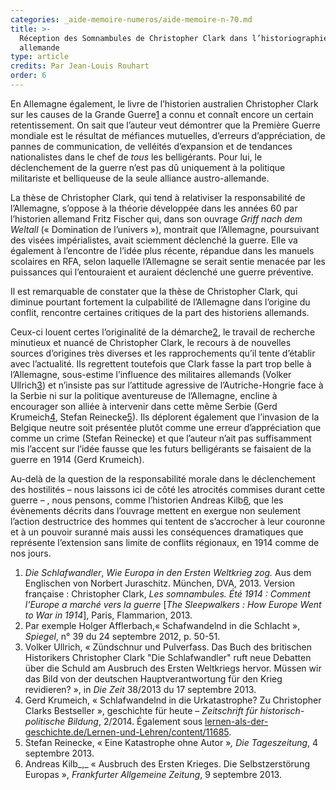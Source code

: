 ```yaml
---
categories: _aide-memoire-numeros/aide-memoire-n-70.md
title: >-
  Réception des Somnambules de Christopher Clark dans l’historiographie
  allemande
type: article
credits: Par Jean-Louis Rouhart
order: 6
---
```

En Allemagne également, le livre de l’historien australien Christopher Clark sur les causes de la Grande Guerre[1](#footnote-1) a connu et connaît encore un certain retentissement. On sait que l’auteur veut démontrer que la Première Guerre mondiale est le résultat de méfiances mutuelles, d’erreurs d’appréciation, de pannes de communication, de velléités d’expansion et de tendances nationalistes dans le chef de _tous_ les belligérants. Pour lui, le déclenchement de la guerre n’est pas dû uniquement à la politique militariste et belliqueuse de la seule alliance austro-allemande.

La thèse de Christopher Clark, qui tend à relativiser la responsabilité de l’Allemagne, s’oppose à la théorie développée dans les années 60 par l’historien allemand Fritz Fischer qui, dans son ouvrage _Griff nach dem Weltall_ («&nbsp;Domination de l’univers&nbsp;»), montrait que l’Allemagne, poursuivant des visées impérialistes, avait sciemment déclenché la guerre. Elle va également à l’encontre de l’idée plus récente, répandue dans les manuels scolaires en RFA, selon laquelle l’Allemagne se serait sentie menacée par les puissances qui l’entouraient et auraient déclenché une guerre préventive.

Il est remarquable de constater que la thèse de Christopher Clark, qui diminue pourtant fortement la culpabilité de l’Allemagne dans l’origine du conflit, rencontre certaines critiques de la part des historiens allemands.

Ceux-ci louent certes l’originalité de la démarche[2](#footnote-2), le travail de recherche minutieux et nuancé de Christopher Clark, le recours à de nouvelles sources d’origines très diverses et les rapprochements qu’il tente d’établir avec l’actualité. Ils regrettent toutefois que Clark fasse la part trop belle à l’Allemagne, sous-estime l’influence des militaires allemands (Volker Ullrich[3](#footnote-3)) et n’insiste pas sur l’attitude agressive de l’Autriche-Hongrie face à la Serbie ni sur la politique aventureuse de l’Allemagne, encline à encourager son alliée à intervenir dans cette même Serbie (Gerd Krumeich[4](#footnote-4), Stefan Reinecke[5](#footnote-5)). Ils déplorent également que l’invasion de la Belgique neutre soit présentée plutôt comme une erreur d’appréciation que comme un crime (Stefan Reinecke) et que l’auteur n’ait pas suffisamment mis l’accent sur l’idée fausse que les futurs belligérants se faisaient de la guerre en 1914 (Gerd Krumeich).    

Au-delà de la question de la responsabilité morale dans le déclenchement des hostilités – nous laissons ici de côté les atrocités commises durant cette guerre – , nous pensons, comme l’historien Andreas Kilb[6](#footnote-6), que les évènements décrits dans l’ouvrage mettent en exergue non seulement l’action destructrice des hommes qui tentent de s’accrocher à leur couronne et à un pouvoir suranné mais aussi les conséquences dramatiques que représente l’extension sans limite de conflits régionaux, en 1914 comme de nos jours.

1. _Die Schlafwandler_, _Wie Europa in den Ersten Weltkrieg zog._ Aus dem Englischen von Norbert Juraschitz. München, DVA, 2013\. Version française : Christopher Clark, _Les somnambules. Été 1914 : Comment l'Europe a marché vers la guerre_ [_The Sleepwalkers : How Europe Went to War in 1914_], Paris, Flammarion, 2013.
2. Par exemple Holger Afflerbach,«&nbsp;Schafwandelnd in die Schlacht&nbsp;», _Spiegel_, n° 39 du 24 septembre 2012, p. 50-51.
3. Volker Ullrich, «&nbsp;Zündschnur und Pulverfass. Das Buch des britischen Historikers Christopher Clark "Die Schlafwandler" ruft neue Debatten über die Schuld am Ausbruch des Ersten Weltkriegs hervor. Müssen wir das Bild von der deutschen Hauptverantwortung für den Krieg revidieren?&nbsp;», in _Die Zeit_ 38/2013 du 17 septembre 2013.
4. Gerd Krumeich, «&nbsp;Schlafwandelnd in die Urkatastrophe? Zu Christopher Clarks Bestseller&nbsp;», geschichte für heute – _Zeitschrift für historisch-politische Bildung_, 2/2014\. Également sous [lernen-als-der-geschichte.de/Lernen-und-Lehren/content/11685](http://lernen-aus-der-geschichte.de/Lernen-und-Lehren/content/11685).
5. Stefan Reinecke, «&nbsp;Eine Katastrophe ohne Autor&nbsp;»_,_ _Die Tageszeitung_, 4 septembre 2013.
6. Andreas Kilb_,_ «&nbsp;Ausbruch des Ersten Krieges. Die Selbstzerstörung Europas&nbsp;», _Frankfurter Allgemeine Zeitung_, 9 septembre 2013.
